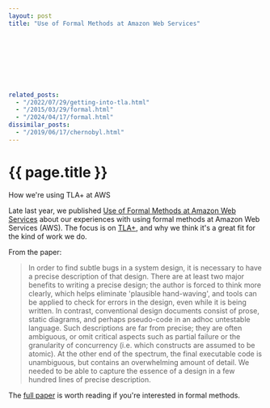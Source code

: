 ```yaml
---
layout: post
title: "Use of Formal Methods at Amazon Web Services"









related_posts:
  - "/2022/07/29/getting-into-tla.html"
  - "/2015/03/29/formal.html"
  - "/2024/04/17/formal.html"
dissimilar_posts:
  - "/2019/06/17/chernobyl.html"
---
```

{{ page.title }}
================

<p class="meta">How we're using TLA+ at AWS</p>

Late last year, we published [Use of Formal Methods at Amazon Web Services](http://research.microsoft.com/en-us/um/people/lamport/tla/formal-methods-amazon.pdf) about our experiences with using formal methods at Amazon Web Services (AWS). The focus is on [TLA+](http://research.microsoft.com/en-us/um/people/lamport/tla/tla.html), and why we think it's a great fit for the kind of work we do.

From the paper:

> In order to find subtle bugs in a system design, it is necessary to have a precise description of that design. There are at least two major benefits to writing a precise design; the author is forced to think more clearly, which helps eliminate 'plausible hand-waving', and tools can be applied to check for errors in
the design, even while it is being written. In contrast, conventional design documents consist of prose, static diagrams, and perhaps pseudo-code in an adhoc untestable language. Such descriptions are far from precise; they are often ambiguous, or omit critical aspects such as partial failure or the granularity of concurrency (i.e. which constructs are assumed to be atomic). At the other end of the spectrum, the final executable code is unambiguous, but contains an overwhelming amount of detail. We needed to be able to capture the essence of a design in a few hundred lines of precise description.

The [full paper](http://research.microsoft.com/en-us/um/people/lamport/tla/formal-methods-amazon.pdf) is worth reading if you're interested in formal methods.